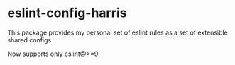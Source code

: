 # eslint-config-harris

This package provides my personal set of eslint rules as a set of extensible shared configs

Now supports only eslint@>=9
